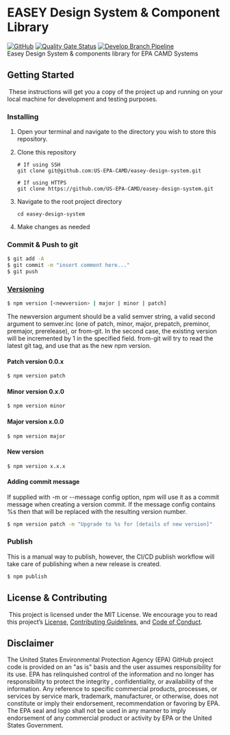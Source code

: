 # EASEY Design System & Component Library
[![GitHub](https://img.shields.io/github/license/US-EPA-CAMD/easey-design-system)](https://github.com/US-EPA-CAMD/easey-design-system/blob/develop/LICENSE)
[![Quality Gate Status](https://sonarcloud.io/api/project_badges/measure?project=US-EPA-CAMD_easey-design-system&metric=alert_status)](https://sonarcloud.io/dashboard?id=US-EPA-CAMD_easey-design-system)
[![Develop Branch Pipeline](https://github.com/US-EPA-CAMD/easey-design-system/workflows/Develop%20Branch%20Workflow/badge.svg)](https://github.com/US-EPA-CAMD/easey-design-system/actions)<br>
Easey Design System & components library for EPA CAMD Systems
​

## Getting Started
​
These instructions will get you a copy of the project up and running on your local machine for development and testing purposes.


### Installing
1. Open your terminal and navigate to the directory you wish to store this repository.

2. Clone this repository

    ```shell
    # If using SSH
    git clone git@github.com:US-EPA-CAMD/easey-design-system.git

    # If using HTTPS
    git clone https://github.com/US-EPA-CAMD/easey-design-system.git
    ```

3. Navigate to the root project directory

    ```
    cd easey-design-system
    ```

4. Make changes as needed


### Commit & Push to git

```bash
$ git add -A
$ git commit -m "insert comment here..."
$ git push
```


### [Versioning](https://docs.npmjs.com/cli/v6/commands/npm-version)
```bash
$ npm version [<newversion> | major | minor | patch] 
```

The newversion argument should be a valid semver string, a valid second argument to semver.inc (one of patch, minor, major, prepatch, preminor, premajor, prerelease), or from-git. In the second case, the existing version will be incremented by 1 in the specified field. from-git will try to read the latest git tag, and use that as the new npm version.

#### Patch version 0.0.x
```bash
$ npm version patch
```

#### Minor version 0.x.0
```bash
$ npm version minor
```

#### Major version x.0.0
```bash
$ npm version major
```

#### New version
```bash
$ npm version x.x.x
```

#### Adding commit message
If supplied with -m or --message config option, npm will use it as a commit message when creating a version commit. If the message config contains %s then that will be replaced with the resulting version number.

```bash
$ npm version patch -m "Upgrade to %s for [details of new version]"
```


### Publish
This is a manual way to publish, however, the CI/CD publish workflow will take care of publishing when a new release is created.

```bash
$ npm publish
```


## License & Contributing
​
This project is licensed under the MIT License. We encourage you to read this project’s [License](LICENSE), [Contributing Guidelines](CONTRIBUTING.md), and [Code of Conduct](CODE_OF_CONDUCT.md).

## Disclaimer
The United States Environmental Protection Agency (EPA) GitHub project code is provided on an "as is" basis and the user assumes responsibility for its use. EPA has relinquished control of the information and no longer has responsibility to protect the integrity , confidentiality, or availability of the information. Any reference to specific commercial products, processes, or services by service mark, trademark, manufacturer, or otherwise, does not constitute or imply their endorsement, recommendation or favoring by EPA. The EPA seal and logo shall not be used in any manner to imply endorsement of any commercial product or activity by EPA or the United States Government.
